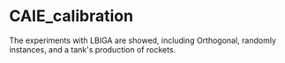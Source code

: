 # CAIE_calibration
The experiments with LBIGA are showed, including Orthogonal, randomly instances, and a tank's production of rockets.
